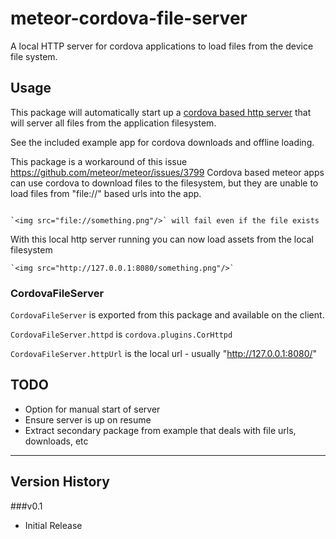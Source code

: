 meteor-cordova-file-server
========================

A local HTTP server for cordova applications to load files from the device file system.


## Usage

This package will automatically start up a [cordova based http server](https://www.npmjs.com/package/cordova-plugin-httpd) that will server all files from the application filesystem.

See the included example app for cordova downloads and offline loading.

This package is a workaround of this issue https://github.com/meteor/meteor/issues/3799  Cordova based meteor apps can use cordova to download files to the filesystem, but they are unable to load files from "file://" based urls into the app.  
```

`<img src="file://something.png"/>` will fail even if the file exists

```

With this local http server running you can now load assets from the local filesystem

```
`<img src="http://127.0.0.1:8080/something.png"/>`

```

### CordovaFileServer

`CordovaFileServer` is exported from this package and available on the client.


`CordovaFileServer.httpd` is `cordova.plugins.CorHttpd`


`CordovaFileServer.httpUrl` is the local url - usually "http://127.0.0.1:8080/"


## TODO
* Option for manual start of server
* Ensure server is up on resume
* Extract secondary package from example that deals with file urls, downloads, etc

-----

## Version History


###v0.1
* Initial Release
